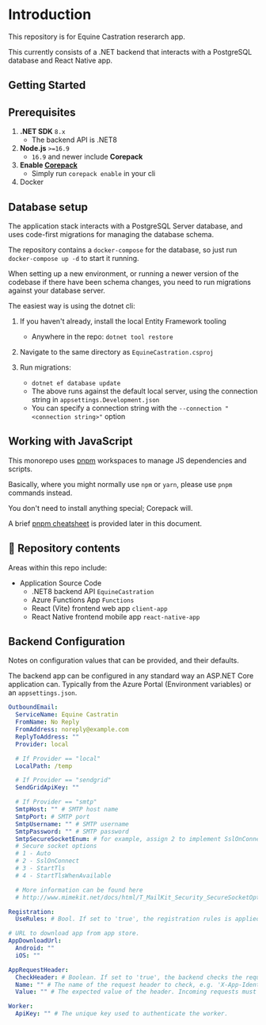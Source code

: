 # Introduction

This repository is for Equine Castration reserarch app.

This currently consists of a .NET backend that interacts with a PostgreSQL database and React Native app.

## Getting Started

## Prerequisites

1. **.NET SDK** `8.x`
   - The backend API is .NET8
1. **Node.js** `>=16.9`
   - `16.9` and newer include **Corepack**
1. **Enable [Corepack](https://nodejs.org/api/corepack.html)**
   - Simply run `corepack enable` in your cli
1. Docker

## Database setup

The application stack interacts with a PostgreSQL Server database, and uses code-first migrations for managing the database schema.

The repository contains a `docker-compose` for the database, so just run `docker-compose up -d` to start it running.

When setting up a new environment, or running a newer version of the codebase if there have been schema changes, you need to run migrations against your database server.

The easiest way is using the dotnet cli:

1. If you haven't already, install the local Entity Framework tooling

   - Anywhere in the repo: `dotnet tool restore`

1. Navigate to the same directory as `EquineCastration.csproj`
1. Run migrations:

   - `dotnet ef database update`
   - The above runs against the default local server, using the connection string in `appsettings.Development.json`
   - You can specify a connection string with the `--connection "<connection string>"` option

## Working with JavaScript

This monorepo uses [pnpm](https://pnpm.io) workspaces to manage JS dependencies and scripts.

Basically, where you might normally use `npm` or `yarn`, please use `pnpm` commands instead.

You don't need to install anything special; Corepack will.

A brief [pnpm cheatsheet](#-pnpm-cheatsheet) is provided later in this document.

## 📁 Repository contents

Areas within this repo include:

- Application Source Code
  - .NET8 backend API `EquineCastration`
  - Azure Functions App `Functions`
  - React (Vite) frontend web app `client-app`
  - React Native frontend mobile app `react-native-app`

## Backend Configuration

Notes on configuration values that can be provided, and their defaults.

The backend app can be configured in any standard way an ASP.NET Core application can. Typically from the Azure Portal (Environment variables) or an `appsettings.json`.

```yaml
OutboundEmail:
  ServiceName: Equine Castratin
  FromName: No Reply
  FromAddress: noreply@example.com
  ReplyToAddress: ""
  Provider: local

  # If Provider == "local"
  LocalPath: /temp

  # If Provider == "sendgrid"
  SendGridApiKey: ""

  # If Provider == "smtp"
  SmtpHost: "" # SMTP host name
  SmtpPort: # SMTP port
  SmtpUsername: "" # SMTP username
  SmtpPassword: "" # SMTP password
  SmtpSecureSocketEnum: # for example, assign 2 to implement SslOnConnect
  # Secure socket options
  # 1 - Auto
  # 2 - SslOnConnect
  # 3 - StartTls
  # 4 - StartTlsWhenAvailable

  # More information can be found here
  # http://www.mimekit.net/docs/html/T_MailKit_Security_SecureSocketOptions.htm

Registration:
  UseRules: # Bool. If set to 'true', the registration rules is applied.

# URL to download app from app store.
AppDownloadUrl:
  Android: ""
  iOS: ""

AppRequestHeader:
  CheckHeader: # Boolean. If set to 'true', the backend checks the request header for a specific app identifier during API calls that originate from a different host. This is to restrict API calls to either the mobile app or the same host where the backend is deployed.
  Name: "" # The name of the request header to check, e.g. 'X-App-Identifier'.
  Value: "" # The expected value of the header. Incoming requests must have this value in the specified header to be accepted.

Worker:
  ApiKey: "" # The unique key used to authenticate the worker.
```
